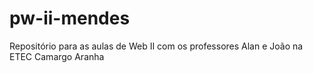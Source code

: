 # pw-ii-mendes
Repositório para as aulas de Web II com os professores Alan e João na ETEC Camargo Aranha

